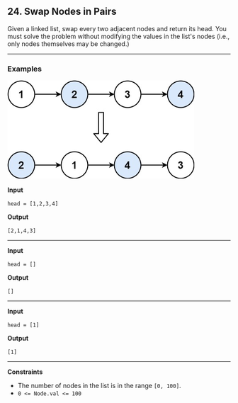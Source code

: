 ## 24. Swap Nodes in Pairs

Given a linked list, swap every two adjacent nodes and return its head. You must solve the problem without modifying the values in the list's nodes (i.e., only nodes themselves may be changed.)

---

### Examples

![Swap pairs](swap_ex1.jpg)

**Input**
```
head = [1,2,3,4]
```

**Output**
```
[2,1,4,3]
```

---

**Input**
```
head = []
```

**Output**
```
[]
```

---

**Input**
```
head = [1]
```

**Output**
```
[1]
```

---

**Constraints**
* The number of nodes in the list is in the range `[0, 100]`.
* `0 <= Node.val <= 100`


